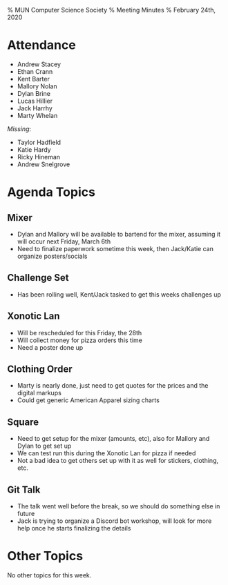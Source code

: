 % MUN Computer Science Society
% Meeting Minutes
% February 24th, 2020

# Attendance

* Andrew Stacey
* Ethan Crann
* Kent Barter
* Mallory Nolan
* Dylan Brine
* Lucas Hillier
* Jack Harrhy
* Marty Whelan

_Missing_:

* Taylor Hadfield
* Katie Hardy
* Ricky Hineman
* Andrew Snelgrove

# Agenda Topics

## Mixer
- Dylan and Mallory will be available to bartend for the mixer, assuming it will occur next Friday, March 6th
- Need to finalize paperwork sometime this week, then Jack/Katie can organize posters/socials

## Challenge Set
- Has been rolling well, Kent/Jack tasked to get this weeks challenges up

## Xonotic Lan
- Will be rescheduled for this Friday, the 28th
- Will collect money for pizza orders this time
- Need a poster done up

## Clothing Order
- Marty is nearly done, just need to get quotes for the prices and the digital markups
- Could get generic American Apparel sizing charts

## Square
- Need to get setup for the mixer (amounts, etc), also for Mallory and Dylan to get set up
- We can test run this during the Xonotic Lan for pizza if needed
- Not a bad idea to get others set up with it as well for stickers, clothing, etc.

## Git Talk
- The talk went well before the break, so we should do something else in future
- Jack is trying to organize a Discord bot workshop, will look for more help once he starts finalizing the details

# Other Topics

No other topics for this week.